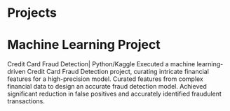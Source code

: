 # Projects

# Machine Learning Project 
Credit Card Fraud Detection| Python/Kaggle
Executed a machine learning-driven Credit Card Fraud Detection project, curating intricate financial features for a high-precision model. Curated features from complex financial data to design an accurate fraud detection model. Achieved significant reduction in false positives and accurately identified fraudulent transactions.
